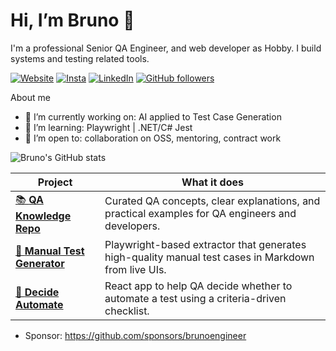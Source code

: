 # Hi, I’m Bruno 👋
I'm a professional Senior QA Engineer, and web developer as Hobby. I build systems and testing related tools.  

[![Website](https://img.shields.io/badge/website-brunoengineer-blue)](https://brunoengineer.github.io/portfolio_website/)
[![Insta](https://img.shields.io/badge/insta-@brunoengineer-1DA1F2)](https://www.instagram.com/bruno_peres_christino/)
[![LinkedIn](https://img.shields.io/badge/linkedIn-bruno_peres-blue)](https://www.linkedin.com/in/brunopereschristino/)
[![GitHub followers](https://img.shields.io/github/followers/brunoengineer?label=follow&style=social)](https://github.com/brunoengineer)

About me
- 🔭 I’m currently working on: AI applied to Test Case Generation
- 🌱 I’m learning: Playwright | .NET/C# Jest
- 👯 I’m open to: collaboration on OSS, mentoring, contract work

![Bruno's GitHub stats](https://github-readme-stats.vercel.app/api?username=brunoengineer&show_icons=true)

| Project | What it does |
|---|---|
| [📚 **QA Knowledge Repo**](https://github.com/brunoengineer/qaConcepts) | Curated QA concepts, clear explanations, and practical examples for QA engineers and developers. |
| [🤖 **Manual Test Generator**](https://github.com/brunoengineer/ManualTestGenerator) | Playwright-based extractor that generates high-quality manual test cases in Markdown from live UIs. |
| [🧠 **Decide Automate**](https://github.com/brunoengineer/decideAutomate) | React app to help QA decide whether to automate a test using a criteria-driven checklist. |

- Sponsor: https://github.com/sponsors/brunoengineer
